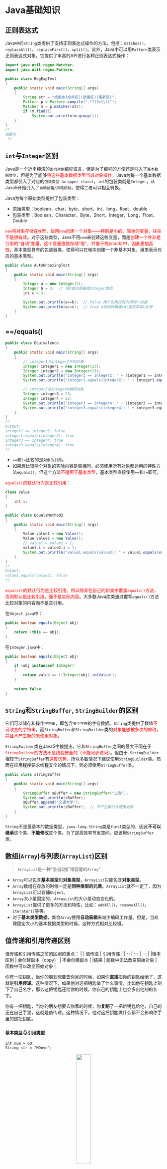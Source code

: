 # Java基础知识

## 正则表达式

Java中的`String`类提供了支持正则表达式操作的方法，包括：`matches()`、`replaceAll()`、`replaceFirst()`、`split()`。此外，Java中可以用`Pattern`类表示正则表达式对象，它提供了丰富的API进行各种正则表达式操作：

```java
import java.util.regex.Matcher;
import java.util.regex.Pattern;

public class RegExpTest
{
    public static void main(String[] args)
    {
        String str = "成都市(成华区)(武侯区)(高新区)";
        Pattern p = Pattern.compile(".*?(?=\\()");
        Matcher m = p.matcher(str);
        if (m.find())
            System.out.println(m.group());
    }
}
/*
成都市
 */
```

## `int`与`Integer`区别

Java是一个近乎纯洁的`面向对象`编程语言，但是为了编程的方便还是引入了`基本数据类型`，但是为了能够<font color=red>将这些基本数据类型当成对象操作</font>，Java为每一个基本数据类型都引入了对应的`包装类型（wrapper class）`，`int`的包装类就是`Integer`，从Java5开始引入了`自动装箱/拆箱机制`，使得二者可以相互转换。

Java为每个原始类型提供了包装类型：
- 原始类型：boolean，char，byte，short，int，long，float，double
- 包装类型：Boolean，Character，Byte，Short，Integer，Long，Float，Double

<font color=red>`new`将对象存储在`堆`里，故用`new`创建一个对象——特别是小的、简单的变量，往往不是很有效</font>。对于这些类型，Java不用`new`来创建这些变量，而是<font color=red>创建一个并非是引用的“自动”变量。这个变量直接存储“值”，并置于栈(stack)中，因此更加高效</font>。基本类型具有的包装器类，使得可以在堆中创建一个非基本对象，用来表示对应的基本类型。

```java
public class AutoUnboxingTest
{
    public static void main(String[] args)
    {
        Integer a = new Integer(3);
        Integer b = 3;  // 将3自动装箱成Integer类型
        int c = 3;

        System.out.println(a==b);  // false 两个引用没有引用同一对象
        System.out.println(a==c);  // true a自动拆箱成int类型再和c比较
    }
}
```

## ==/equals()

```java
public class Equivalence
{
    public static void main(String[] args)
    {
        // integer1与integer2不同对象
        Integer integer1 = new Integer(23);
        Integer integer2 = new Integer(23);
        System.out.println("integer1 == integer2: " + (integer1 == integer2));
        System.out.println("integer1.equals(integer2): " + integer1.equals(integer2));

        // integer3与integer4相同对象
        Integer integer3 = 23;
        Integer integer4 = 23;
        System.out.println("integer3 == integer4: " + (integer3 == integer4));
        System.out.println("integer3.equals(integer4): " + integer3.equals(integer4));
    }
}
/*
Output:
integer1 == integer2: false
integer1.equals(integer2): true
integer3 == integer4: true
integer3.equals(integer4): true
*/
```

* `==`和`!=`比较的是`对象的引用`。
* 如果想比较两个对象的实际内容是否相同，必须使用所有对象都适用的特殊方法`equals()`。但这个方法<font color=red>不适用于基本类型</font>，基本类型直接使用`==`和`!=`即可。

<font color=red>`equals()`的默认行为是比较引用</font>：

```java
class Value
{
    int i;
}

public class EqualsMethod2
{
    public static void main(String[] args)
    {
        Value value1 = new Value();
        Value value2 = new Value();
        // value1 = value2 = 1;
        value1.i = value2.i = 1;
        System.out.println("value1.equals(value2): " + value1.equals(value2));
    }
}
/*
Output:
value1.equals(value2): false
*/
```

<font color=red>`equals()`的默认行为是比较引用。所以除非在自己的新类中覆盖`equals()`方法，否则默认是比较引用，而不是实际内容</font>。大多数Java库类通过覆写`equals()`方法比较对象的内容而不是其引用。

在`Object.java`中：
```java
public boolean equals(Object obj) 
{
    return (this == obj);
}
```

在`Integer.java`中：
```java
public boolean equals(Object obj) 
{
    if (obj instanceof Integer) 
    {
        return value == ((Integer)obj).intValue();
    }
    
    return false;
}
```


## `String`和`StringBuffer`, `StringBuilder`的区别

它们可以储存和操作`字符串`，即包含`多个字符`的字符数据。`String`类提供了数值<font color=red>不可改变的字符串</font>。而`StringBuffer`和`StringBuilder`类的<font color=red>对象能够被多次的修改，并且不产生新的未使用对象</font>。

`StringBuilder`类在Java5中被提出，它和`StringBuffer`之间的最大不同在于<font color=red>`StringBuilder`的方法不是线程安全的（不能同步访问）</font>。但由于` StringBuilder`相较于`StringBuffer`有<font color=red>速度优势</font>，所以多数情况下建议使用`StringBuilder`类。然而在应用程序要求线程安全的情况下，则必须使用`StringBuffer`类。

```java
public class stringBuffer
{
    public static void main(String[] args)
    {
        StringBuffer sBuffer = new StringBuffer("上海");
        System.out.println(sBuffer);
        sBuffer.append("交通大学");  
        System.out.println(sBuffer);  // 不产生新的未使用对象
    }
}
```

`String`不是最基本的数据类型，`java.lang.String`类是`final`类型的，因此**不可以继承**这个类、**不能修改**这个类。为了提高效率节省空间，应该用`StringBuffer`类。


## 数组(`Array`)与列表(`ArrayList`)区别

> `ArrayList`是一种“会自动扩增容量的`Array`”

- `Array`可以包含**基本类型**和**对象类型**，`ArrayList`只能包含**对象类型**。
- `Array`数组在存放的时候一定是**同种类型的元素**。`ArrayList`就不一定了，因为`ArrayList`可以存储`Object`。
- `Array`大小是固定的，`ArrayList`的大小是动态变化的。
- `ArrayList`提供了更多的方法和特性，比如：`addAll()`，`removeAll()`，`iterator()`等等。
- 对于**基本类型数据**，集合`Array`使用**自动装箱**来减少编码工作量。但是，当处理固定大小的基本数据类型的时候，这种方式相对比较慢。


## 值传递和引用传递区别

值传递和引用传递之前的区别的重点：
| | 值传递 | 引用传递 |
|:-: | :-: | :-: |
|根本区别 | 会创建副本（copy） | 不会创建副本 | 
|结果 | 函数中无法改变原始对象 | 函数中可以改变原始对象 | 

你有一把钥匙，当你的朋友想要去你家的时候，如果你**直接**把你的钥匙给他了，这就是**引用传递**。这种情况下，如果他对这把钥匙做了什么事情，比如他在钥匙上刻下了自己名字，那么这把钥匙还给你的时候，你自己的钥匙上也会多出他刻的名字。

你有一把钥匙，当你的朋友想要去你家的时候，你**复制**了一把新钥匙给他，自己的还在自己手里，这就是值传递。这种情况下，他对这把钥匙做什么都不会影响你手里的这把钥匙。

### `基本类型`与`引用类型`

```
int num = 60;
String str = "MDove";
```

<div align=center><img src=Pictures/基本与引用类型.jpg width=30%></div>

`num`是基本类型，值就直接保存在**变量**中。而`str`是引用类型，变量中保存的只是**实际对象的地址**。一般称这种变量为"引用"，引用指向实际对象，实际对象中保存着内容。

```
num = 666;
str = "MDove is cool.";
```

<div align=center><img src=Pictures/基本与引用类型1.jpg width=40%></div>

对于基本类型num，赋值运算符会直接改变变量的值，**原来的值被覆盖掉**。对于引用类型str，赋值运算符会**改变引用中所保存的地址**，原来的地址被覆盖掉。但是原来的对象不会被改变（重要）。"MDove" 字符串对象没有被改变（没有被任何引用所指向的对象是垃圾，会被垃圾回收器回收）。

**参数传递基本上就是赋值操作。**

### 实参和形参

形式参数：是在**定义函数名和函数体**的时候使用的参数，目的是用来接收调用该函数时传入的参数。

实际参数：在**调用有参函数**时，主调函数和被调函数之间有数据传递关系。在主调函数中调用一个函数时，函数名后面括号中的参数称为“实际参数”。

```java
public static void main(String[] args) 
{
    ParamTest pt = new ParamTest();
    pt.sout("Hollis"); //实际参数为 Hollis
}

public void sout(String name) // 形式参数为 name
{ 
    System.out.println(name);
}
```

### 值传递和引用传递

值传递（pass by value）是指在调用函数时将**实际参数复制**一份传递到函数中，这样在函数中如果对参数进行修改，将不会影响到实际参数。

引用传递（pass by reference）是指在调用函数时将**实际参数的地址直接**传递到函数中，那么在函数中对参数所进行的修改，将影响到实际参数。

示例1：

```java
public static void main(String[] args) 
{
    ParamTest pt = new ParamTest();

    int i = 10;
    pt.pass(10);
    System.out.println("print in main , i is " + i);
}

public void pass(int j) 
{
    j = 20;
    System.out.println("print in pass , j is " + j);
}

/*
print in pass , j is 20
print in main , i is 10
*/
```

示例2：

```java
public static void main(String[] args) 
{
    ParamTest pt = new ParamTest();

    String name = "Hollis";
    pt.pass(name);
    System.out.println("print in main , name is " + name);
}

public void pass(String name) // 此name非彼name
{
    name = "hollischuang";
    System.out.println("print in pass , name is " + name);
}
/*
print in pass , name is hollischuang
print in main , name is Hollis
*/
```

在`pass`方法中使用`name = "hollischuang";`试着去更改`name`的值，阴差阳错的**直接改变了`name`的引用的地址**。因为，<font color=red>这段代码会`new`一个`String`，再把引用交给`name`，即等价于`name = new String("hollischuang");`</font>。而原来的那个`"Hollis"`字符串还是由实参持有着的，所以，并没有修改到实际参数的值。

<div align=center><img src=Pictures/按值传递2.jpg width=50%></div>

示例3：

```java
public static void main(String[] args) 
{
    ParamTest pt = new ParamTest();

    User hollis = new User();
    hollis.setName("Hollis");
    hollis.setGender("Male");
    pt.pass(hollis);
    System.out.println("print in main , user is " + hollis);
}

public void pass(User user) // User user = hollis;
{
    user.setName("hollischuang");
    System.out.println("print in pass , user is " + user);
}

/*
print in pass , user is User{name='hollischuang', gender='Male'}
print in main , user is User{name='hollischuang', gender='Male'}
*/
```

<div align=center><img src=Pictures/按值传递1.jpg width=80%></div>

在参数传递的过程中，实际参数的地址`0x1213456`被拷贝给了形参，在这个方法中，并没有对形参本身进行修改，而是<font color=red>修改形参持有的地址中存储的内容</font>。

值传递和引用传递的区别并不是传递的内容。而是<font color=red>实参到底有没有被复制一份给形参</font>。在判断实参内容有没有受影响的时候，要看传的的是什么，如果你传递的是个地址，那么就看这个地址的变化会不会有影响，而不是看地址指向的对象的变化。

示例4：

```java {.line-numbers highlight=14}
public static void main(String[] args) 
{
    ParamTest pt = new ParamTest();

    User hollis = new User();
    hollis.setName("Hollis");
    hollis.setGender("Male");
    pt.pass(hollis);
    System.out.println("print in main , user is " + hollis);
}

public void pass(User user) 
{
    user = new User();  // 重新创建了一个对象/可理解为不同的两个对象
    user.setName("hollischuang");
    user.setGender("Male");
    System.out.println("print in pass , user is " + user);
}
/*
print in pass , user is User{name='hollischuang', gender='Male'}
print in main , user is User{name='Hollis', gender='Male'}
*/
```

<div align=center><img src=Pictures/按值传递.jpg width=80%></div>

当在`main`中创建一个`User`对象的时候，在堆中开辟一块内存，其中保存了`name`和`gender`等数据。然后`hollis`持有该内存的地址`0x123456`。当尝试调用`pass`方法，并且`hollis`作为实际参数传递给形式参数`user`的时候，会把这个地址交给`user`，这时，**`user`也指向了这个地址**。然后在`pass`方法内对参数进行修改的时候，即`user = new User();`，会重新开辟一块`0x456789`的内存，赋值给`user`。后面对`user`的任何修改都不会改变内存`0x123456`的内容。

这里是把实际参数的引用的地址复制了一份，传递给了形式参数。所以，上面的参数其实是**值传递**，把实参对象引用的地址当做值传递给了形式参数。


Java中其实还是**值传递**的，只不过对于**对象参数**，值的内容是**对象的引用**。


## 为什么会出现4.0-3.6=0.40000001？

**二进制的小数**无法精确的表达**十进制小数**，计算机在计算十进制小数的过程中要先转换为二进制进行计算，这个过程中出现了误差。（就像十进制无法精确表达1/3一样。）

十进制的情况下：123相当于`1*10^2+2*10^1+3*10^0`；
1/10由二进制表示小数的时候只能够表示能够用`1/(2^n)`：
- 0.5能够表示，因为它可以表示成为`1/2`
- 0.75也能够表示，因为它可以表示成为`1/2+1/(2^2)`
- 0.875也能够表示，因为它可以表示成为`1/2+1/(2^2)+1/(2^3)`
- 0.9375也能够表示，因为它可以表示成为`1/2+1/(2^2)+1/(2^3)+1/(2^4)`

```
System.out.println(1-0.063);  // 0.937
System.out.println(1-0.937);  // 0.06299999999999994
```

但是0.1不能够精确表示，因为它不能表示成为`1/(2^n)`的和的形式

> 小数的进制表示了1的细分的份数，十进制的1能细分10份，二进制的1只能细分两份。
一斤肉用十进制切可以切出1两来，用二进制只能切出五两。去买三两肉，十进制可切三个一两给你；用二进制就麻烦了，给你五两太多，只能把五两肉再切2份，成了二两五，又不够三两，就再把剩下的二两五再切2份，成了一两二分五，二两五加上一两二分五就超了三两了。不行，要把那另一个一两二分五再切2份去合成三两肉……但这样切下去永远不能给你正好的三两肉。

<font color=red>浮点数值采用二进制系统表示， 而在二进制系统中无法精确地表示</font>。浮点数值不适用于无法接受舍入误差的金融计算中。例如，`System.out.println(2.0-1.1)`将打印出0.8999999999999999, 而不是人们想象的0.9。


如果在数值计算中不允许有任何舍入误差， 就应该使用`BigDecimal类`。

### `BigInteger`和`BigDecimal`

如果基本的整数和浮点数精度不能够满足需求，那么可以使用`java.math`包中的两个很有用的类：`Biglnteger`和`BigDecimal`这两个类可以处理包含任意长度数字序列的数值。`Biglnteger`类实现了任意精度的整数运算，`BigDecimal`实现了任意精度的浮点数运算。

使用静态的`valueOf`方法可以**将普通的数值转换为大数值**：`Biglnteger a = Biglnteger.valueOf(100); `

遗憾的是，不能使用人们熟悉的算术运算符（如：`+`和`*`) 处理大数值。而需要使用大数值类中的`add`和`multiply`方法：
```
Biglnteger c = a.add(b); // c = a + b 
Biglnteger d = c.multipiy(b.add(Biglnteger.valueOf(2))); // d = c * (b + 2)
```
